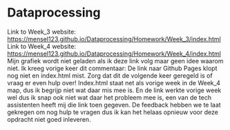 # Dataprocessing

Link to Week_3 website: https://mensel123.github.io/Dataprocessing/Homework/Week_3/index.html
Link to Week_4 website: https://mensel123.github.io/Dataprocessing/Homework/Week_4/index.html
Mijn grafiek wordt niet geladen als ik deze link volg maar geen idee waarom niet.
Ik kreeg vorige keer dit commentaar: De link naar Github Pages klopt nog niet en index.html mist. Zorg dat dit de volgende keer geregeld is of vraag er even hulp over!
Index.html staat net als vorige week in de Week_4 map, dus ik begrijp niet wat daar mis mee is. En de link werkte vorige week wel dus ik snap ook niet wat daar het probleem mee is, een van de tech assistenten heeft mij die link toen gegeven.
De feedback hebben we te laat gekregen om nog hulp te vragen dus ik kan het helaas opnieuw voor deze opdracht niet goed inleveren.
